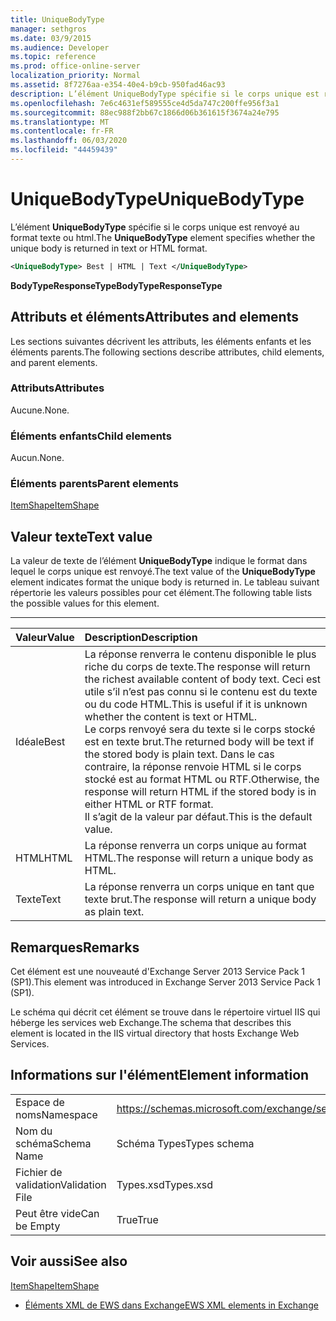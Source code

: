 ```yaml
---
title: UniqueBodyType
manager: sethgros
ms.date: 03/9/2015
ms.audience: Developer
ms.topic: reference
ms.prod: office-online-server
localization_priority: Normal
ms.assetid: 8f7276aa-e354-40e4-b9cb-950fad46ac93
description: L’élément UniqueBodyType spécifie si le corps unique est renvoyé au format texte ou HTML.
ms.openlocfilehash: 7e6c4631ef589555ce4d5da747c200ffe956f3a1
ms.sourcegitcommit: 88ec988f2bb67c1866d06b361615f3674a24e795
ms.translationtype: MT
ms.contentlocale: fr-FR
ms.lasthandoff: 06/03/2020
ms.locfileid: "44459439"
---
```

# <a name="uniquebodytype"></a><span data-ttu-id="44034-103">UniqueBodyType</span><span class="sxs-lookup"><span data-stu-id="44034-103">UniqueBodyType</span></span>

<span data-ttu-id="44034-104">L’élément **UniqueBodyType** spécifie si le corps unique est renvoyé au format texte ou html.</span><span class="sxs-lookup"><span data-stu-id="44034-104">The **UniqueBodyType** element specifies whether the unique body is returned in text or HTML format.</span></span> 
  
```XML
<UniqueBodyType> Best | HTML | Text </UniqueBodyType>
```

 <span data-ttu-id="44034-105">**BodyTypeResponseType**</span><span class="sxs-lookup"><span data-stu-id="44034-105">**BodyTypeResponseType**</span></span>
## <a name="attributes-and-elements"></a><span data-ttu-id="44034-106">Attributs et éléments</span><span class="sxs-lookup"><span data-stu-id="44034-106">Attributes and elements</span></span>

<span data-ttu-id="44034-107">Les sections suivantes décrivent les attributs, les éléments enfants et les éléments parents.</span><span class="sxs-lookup"><span data-stu-id="44034-107">The following sections describe attributes, child elements, and parent elements.</span></span>
  
### <a name="attributes"></a><span data-ttu-id="44034-108">Attributs</span><span class="sxs-lookup"><span data-stu-id="44034-108">Attributes</span></span>

<span data-ttu-id="44034-109">Aucune.</span><span class="sxs-lookup"><span data-stu-id="44034-109">None.</span></span>
  
### <a name="child-elements"></a><span data-ttu-id="44034-110">Éléments enfants</span><span class="sxs-lookup"><span data-stu-id="44034-110">Child elements</span></span>

<span data-ttu-id="44034-111">Aucun.</span><span class="sxs-lookup"><span data-stu-id="44034-111">None.</span></span>
  
### <a name="parent-elements"></a><span data-ttu-id="44034-112">Éléments parents</span><span class="sxs-lookup"><span data-stu-id="44034-112">Parent elements</span></span>

[<span data-ttu-id="44034-113">ItemShape</span><span class="sxs-lookup"><span data-stu-id="44034-113">ItemShape</span></span>](itemshape.md)
  
## <a name="text-value"></a><span data-ttu-id="44034-114">Valeur texte</span><span class="sxs-lookup"><span data-stu-id="44034-114">Text value</span></span>

<span data-ttu-id="44034-115">La valeur de texte de l’élément **UniqueBodyType** indique le format dans lequel le corps unique est renvoyé.</span><span class="sxs-lookup"><span data-stu-id="44034-115">The text value of the **UniqueBodyType** element indicates format the unique body is returned in.</span></span> <span data-ttu-id="44034-116">Le tableau suivant répertorie les valeurs possibles pour cet élément.</span><span class="sxs-lookup"><span data-stu-id="44034-116">The following table lists the possible values for this element.</span></span> 
  
****

|<span data-ttu-id="44034-117">**Valeur**</span><span class="sxs-lookup"><span data-stu-id="44034-117">**Value**</span></span>|<span data-ttu-id="44034-118">**Description**</span><span class="sxs-lookup"><span data-stu-id="44034-118">**Description**</span></span>|
|:-----|:-----|
|<span data-ttu-id="44034-119">Idéale</span><span class="sxs-lookup"><span data-stu-id="44034-119">Best</span></span>  <br/> |<span data-ttu-id="44034-120">La réponse renverra le contenu disponible le plus riche du corps de texte.</span><span class="sxs-lookup"><span data-stu-id="44034-120">The response will return the richest available content of body text.</span></span> <span data-ttu-id="44034-121">Ceci est utile s’il n’est pas connu si le contenu est du texte ou du code HTML.</span><span class="sxs-lookup"><span data-stu-id="44034-121">This is useful if it is unknown whether the content is text or HTML.</span></span>  <br/> <span data-ttu-id="44034-122">Le corps renvoyé sera du texte si le corps stocké est en texte brut.</span><span class="sxs-lookup"><span data-stu-id="44034-122">The returned body will be text if the stored body is plain text.</span></span> <span data-ttu-id="44034-123">Dans le cas contraire, la réponse renvoie HTML si le corps stocké est au format HTML ou RTF.</span><span class="sxs-lookup"><span data-stu-id="44034-123">Otherwise, the response will return HTML if the stored body is in either HTML or RTF format.</span></span>  <br/> <span data-ttu-id="44034-124">Il s’agit de la valeur par défaut.</span><span class="sxs-lookup"><span data-stu-id="44034-124">This is the default value.</span></span>  <br/> |
|<span data-ttu-id="44034-125">HTML</span><span class="sxs-lookup"><span data-stu-id="44034-125">HTML</span></span>  <br/> |<span data-ttu-id="44034-126">La réponse renverra un corps unique au format HTML.</span><span class="sxs-lookup"><span data-stu-id="44034-126">The response will return a unique body as HTML.</span></span>  <br/> |
|<span data-ttu-id="44034-127">Texte</span><span class="sxs-lookup"><span data-stu-id="44034-127">Text</span></span>  <br/> |<span data-ttu-id="44034-128">La réponse renverra un corps unique en tant que texte brut.</span><span class="sxs-lookup"><span data-stu-id="44034-128">The response will return a unique body as plain text.</span></span>  <br/> |
   
## <a name="remarks"></a><span data-ttu-id="44034-129">Remarques</span><span class="sxs-lookup"><span data-stu-id="44034-129">Remarks</span></span>

<span data-ttu-id="44034-130">Cet élément est une nouveauté d'Exchange Server 2013 Service Pack 1 (SP1).</span><span class="sxs-lookup"><span data-stu-id="44034-130">This element was introduced in Exchange Server 2013 Service Pack 1 (SP1).</span></span>
  
<span data-ttu-id="44034-131">Le schéma qui décrit cet élément se trouve dans le répertoire virtuel IIS qui héberge les services web Exchange.</span><span class="sxs-lookup"><span data-stu-id="44034-131">The schema that describes this element is located in the IIS virtual directory that hosts Exchange Web Services.</span></span>
  
## <a name="element-information"></a><span data-ttu-id="44034-132">Informations sur l'élément</span><span class="sxs-lookup"><span data-stu-id="44034-132">Element information</span></span>

|||
|:-----|:-----|
|<span data-ttu-id="44034-133">Espace de noms</span><span class="sxs-lookup"><span data-stu-id="44034-133">Namespace</span></span>  <br/> |https://schemas.microsoft.com/exchange/services/2006/types  <br/> |
|<span data-ttu-id="44034-134">Nom du schéma</span><span class="sxs-lookup"><span data-stu-id="44034-134">Schema Name</span></span>  <br/> |<span data-ttu-id="44034-135">Schéma Types</span><span class="sxs-lookup"><span data-stu-id="44034-135">Types schema</span></span>  <br/> |
|<span data-ttu-id="44034-136">Fichier de validation</span><span class="sxs-lookup"><span data-stu-id="44034-136">Validation File</span></span>  <br/> |<span data-ttu-id="44034-137">Types.xsd</span><span class="sxs-lookup"><span data-stu-id="44034-137">Types.xsd</span></span>  <br/> |
|<span data-ttu-id="44034-138">Peut être vide</span><span class="sxs-lookup"><span data-stu-id="44034-138">Can be Empty</span></span>  <br/> |<span data-ttu-id="44034-139">True</span><span class="sxs-lookup"><span data-stu-id="44034-139">True</span></span>  <br/> |
   
## <a name="see-also"></a><span data-ttu-id="44034-140">Voir aussi</span><span class="sxs-lookup"><span data-stu-id="44034-140">See also</span></span>



[<span data-ttu-id="44034-141">ItemShape</span><span class="sxs-lookup"><span data-stu-id="44034-141">ItemShape</span></span>](itemshape.md)


- [<span data-ttu-id="44034-142">Éléments XML de EWS dans Exchange</span><span class="sxs-lookup"><span data-stu-id="44034-142">EWS XML elements in Exchange</span></span>](ews-xml-elements-in-exchange.md)


